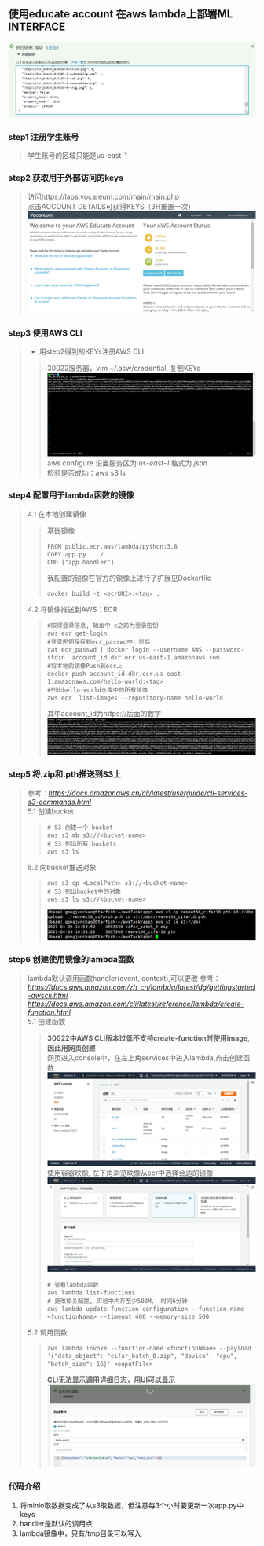 ## 使用educate account 在aws lambda上部署ML INTERFACE
![outcome](./pictures/aws_outcome.jpg)  

### step1 注册学生账号
> 学生账号的区域只能是us-east-1
### step2 获取用于外部访问的keys
>访问https://labs.vocareum.com/main/main.php  
>点击ACCOUNT DETAILS可获得KEYS（3H重置一次）
>![get_key](./pictures/get_key.jpg)
### step3 使用AWS CLI
> * 用step2得到的KEYs注册AWS CLI
> > 30022服务器，vim ~/.asw/credential, 复制KEYs
> >![config_CLI](./pictures/config_CLI.jpg)
> > aws configure 设置服务区为 *us-east-1* 格式为 *json*  
> >检验是否成功：aws s3 ls
### step4 配置用于lambda函数的镜像
> 4.1 在本地创建镜像  
> > 基础镜像  
> > ``` shell
> > FROM public.ecr.aws/lambda/python:3.8
> > COPY app.py   ./
> > CMD ["app.handler"]
> > ```
> > 我配置的镜像在官方的镜像上进行了扩展见Dockerfile
> > ``` shell
> > docker build -t <ecrURI>:<tag> .
> > ```
>4.2 将镜像推送到AWS：ECR
> > ``` shell
> > #取得登录信息, 输出中-e之前为登录密钥
> > aws ecr get-login
> > #登录密钥保存到ecr_passwd中，然后
> > cat ecr_passwd | docker login --username AWS --password-stdin  account_id.dkr.ecr.us-east-1.amazonaws.com
> > #将本地的镜像Push到ecr上
> > docker push account_id.dkr.ecr.us-east-1.amazonaws.com/hello-world:<tag>
> > #列出hello-world仓库中的所有镜像
> >aws ecr  list-images --repository-name hello-world
> > ```
> > 其中account_id为https://后面的数字
> > ![account_id](./pictures/account_id.jpg)
### step5 将.zip和.pth推送到S3上
> 参考：*https://docs.amazonaws.cn/cli/latest/userguide/cli-services-s3-commands.html*  
> 5.1 创建bucket
> > ``` shell
> > # S3 创建一个 bucket
> > aws s3 mb s3://<bucket-name>
> > # S3 列出所有 buckets
> > aws s3 ls
> > ``` 
> 5.2 向bucket推送对象
> > ``` shell
> >aws s3 cp <LocalPath> s3://<bucket-name>
> > # S3 列出bucket中的对象
> >aws s3 ls s3://<bucket-name>
> > ```
> >![s3_detail](./pictures/s3_detail.jpg)
### step6 创建使用镜像的lambda函数
> lambda默认调用函数handler(event, context),可以更改
> 参考：*https://docs.aws.amazon.com/zh_cn/lambda/latest/dg/gettingstarted-awscli.html*  
*https://docs.aws.amazon.com/cli/latest/reference/lambda/create-function.html*  
> 5.1 创建函数
> > __30022中AWS CLI版本过低不支持create-function时使用image,因此用网页创建__  
> > 网页进入console中，在左上角services中进入lambda,点击创建函数
> > ![console1](./pictures/console1.jpg)
> > 使用容器映像, 左下角浏览映像从ecr中选择合适的镜像
> > ![console2](./pictures/console2.jpg)
> > ```shell
> > # 查看lambda函数
> > aws lambda list-functions
> > # 更改相关配置, 实验中内存至少500M， 时间6分钟
> > aws lambda update-function-configuration --function-name <functionName> --timeout 400 --memory-size 500 
> > ```
> 5.2 调用函数
> >``` shell
> >aws lambda invoke --function-name <functionNmae> --payload '{"data_object": "cifar_batch_0.zip", "device": "cpu", "batch_size": 16}' <ouputFile>
> >```
> >**CLI无法显示调用详细日志，用UI可以显示**
> >![ui_excute](./pictures/ui_excute.jpg)
### 代码介绍
1. 将minio取数据变成了从s3取数据，但注意每3个小时要更新一次app.py中keys
2. handler是默认的调用点
3. lambda镜像中，只有/tmp目录可以写入

















































